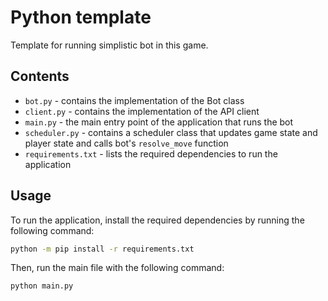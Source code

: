 # Python template

Template for running simplistic bot in this game.

## Contents

* `bot.py` - contains the implementation of the Bot class
* `client.py` - contains the implementation of the API client
* `main.py` - the main entry point of the application that runs the bot
* `scheduler.py` - contains a scheduler class that updates game state and player state and calls bot's `resolve_move` function
* `requirements.txt` - lists the required dependencies to run the application

## Usage

To run the application, install the required dependencies by running the following command:

```sh
python -m pip install -r requirements.txt
```

Then, run the main file with the following command:

```sh
python main.py
```
